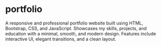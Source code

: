 # portfolio
A responsive and professional portfolio website built using HTML, Bootstrap, CSS, and JavaScript. Showcases my skills, projects, and education with a minimal, smooth, and modern design. Features include interactive UI, elegant transitions, and a clean layout.
